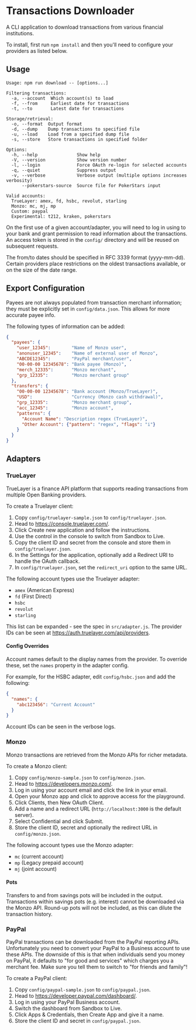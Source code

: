 # Transactions Downloader

A CLI application to download transactions from various financial institutions.

To install, first run `npm install` and then you'll need to configure your providers as listed below.

## Usage

```
Usage: npm run download -- [options...]

Filtering transactions:
  -a, --account  Which account(s) to load
  -f, --from     Earliest date for transactions
  -t, --to       Latest date for transactions

Storage/retrieval:
  -o, --format  Output format
  -d, --dump    Dump transactions to specified file
  -u, --load    Load from a specified dump file
  -s, --store   Store transactions in specified folder

Options:
  -h, --help               Show help
  -V, --version            Show version number
  -l, --login              Force OAuth re-login for selected accounts
  -q, --quiet              Suppress output
  -v, --verbose            Verbose output (multiple options increases verbosity)
      --pokerstars-source  Source file for PokerStars input

Valid accounts:
  TrueLayer: amex, fd, hsbc, revolut, starling
  Monzo: mc, mj, mp
  Custom: paypal
  Experimental: t212, kraken, pokerstars
```

On the first use of a given account/adapter, you will need to log in using to your bank and grant permission to read information about the transactions. An access token is stored in the `config/` directory and will be reused on subsequent requests.

The from/to dates should be specified in RFC 3339 format (yyyy-mm-dd). Certain providers place restrictions on the oldest transactions available, or on the size of the date range.

## Export Configuration

Payees are not always populated from transaction merchant information; they must be explicitly set in `config/data.json`. This allows for more accurate payee info.

The following types of information can be added:

```json
{
  "payees": {
    "user_12345":        "Name of Monzo user",
    "anonuser_12345":    "Name of external user of Monzo",
    "ABCDE12345":        "PayPal merchant/user",
    "00-00-00 12345678": "Bank payee (Monzo)",
    "merch_12335":       "Monzo merchant",
    "grp_12335":         "Monzo merchant group"
  },
  "transfers": {
    "00-00-00 12345678": "Bank account (Monzo/TrueLayer)",
    "USD":               "Currency (Monzo cash withdrawal)",
    "grp_12335":         "Monzo merchant group",
    "acc_12345":         "Monzo account",
    "patterns": {
      "Account Name": "Description regex (TrueLayer)",
      "Other Account": {"pattern": "regex", "flags": "i"}
    }
  }
}
```

## Adapters

### TrueLayer

TrueLayer is a finance API platform that supports reading transactions from multiple Open Banking providers.

To create a Truelayer client:

1. Copy `config/truelayer-sample.json` to `config/truelayer.json`.
2. Head to https://console.truelayer.com/.
3. Click Create new application and follow the instructions.
4. Use the control in the console to switch from Sandbox to Live.
5. Copy the client ID and secret from the console and store them in `config/truelayer.json`.
6. In the Settings for the application, optionally add a Redirect URI to handle the OAuth callback.
7. In `config/truelayer.json`, set the `redirect_uri` option to the same URL.

The following account types use the Truelayer adapter:

* `amex` (American Express)
* `fd` (First Direct)
* `hsbc`
* `revolut`
* `starling`

This list can be expanded - see the spec in `src/adapter.js`. The provider IDs can be seen at https://auth.truelayer.com/api/providers.

#### Config Overrides

Account names default to the display names from the provider. To override these, set the `names` property in the adapter config.

For example, for the HSBC adapter, edit `config/hsbc.json` and add the following:

```json
{
  "names": {
    "abc123456": "Current Account"
  }
}
```

Account IDs can be seen in the verbose logs.

### Monzo

Monzo transactions are retrieved from the Monzo APIs for richer metadata.

To create a Monzo client:

1. Copy `config/monzo-sample.json` to `config/monzo.json`.
2. Head to https://developers.monzo.com/.
3. Log in using your account email and click the link in your email.
4. Open your Monzo app and click to approve access for the playground.
5. Click Clients, then New OAuth Client.
6. Add a name and a redirect URL (`http://localhost:3000` is the default server).
7. Select Confidential and click Submit.
8. Store the client ID, secret and optionally the redirect URL in `config/monzo.json`.

The following account types use the Monzo adapter:

* `mc` (current account)
* `mp` (Legacy prepaid account)
* `mj` (joint account)

#### Pots

Transfers to and from savings pots will be included in the output. Transactions within savings pots (e.g. interest) cannot be downloaded via the Monzo API. Round-up pots will not be included, as this can dilute the transaction history.

### PayPal

PayPal transactions can be downloaded from the PayPal reporting APIs. Unfortunately you need to convert your PayPal to a Business account to use these APIs. The downside of this is that when individuals send you money on PayPal, it defaults to "for good and services" which charges you a merchant fee. Make sure you tell them to switch to "for friends and family"!

To create a PayPal client:

1. Copy `config/paypal-sample.json` to `config/paypal.json`.
2. Head to https://developer.paypal.com/dashboard/.
3. Log in using your PayPal Business account.
4. Switch the dashboard from Sandbox to Live.
5. Click Apps & Credentials, then Create App and give it a name.
6. Store the client ID and secret in `config/paypal.json`.
